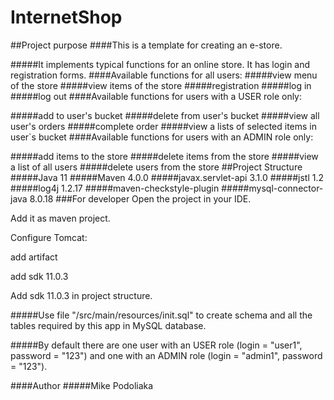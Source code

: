 # InternetShop

##Project purpose
####This is a template for creating an e-store.

#####It implements typical functions for an online store. It has login and registration forms.
####Available functions for all users:
#####view menu of the store
#####view items of the store
#####registration
#####log in
#####log out
####Available functions for users with a USER role only:

#####add to user's bucket
#####delete from user's bucket
#####view all user's orders
#####complete order
#####view a lists of selected items in user`s bucket
####Available functions for users with an ADMIN role only:

#####add items to the store
#####delete items from the store
#####view a list of all users
#####delete users from the store
##Project Structure
#####Java 11
#####Maven 4.0.0
#####javax.servlet-api 3.1.0
#####jstl 1.2
#####log4j 1.2.17
#####maven-checkstyle-plugin
#####mysql-connector-java 8.0.18
###For developer
Open the project in your IDE.

Add it as maven project.

Configure Tomcat:

add artifact

add sdk 11.0.3

Add sdk 11.0.3 in project struсture.

#####Use file "/src/main/resources/init.sql" to create schema and all the tables required by this app in MySQL database.



#####By default there are one user with an USER role (login = "user1", password = "123") and one with an ADMIN role (login = "admin1", password = "123").

####Author
#####Mike Podoliaka
